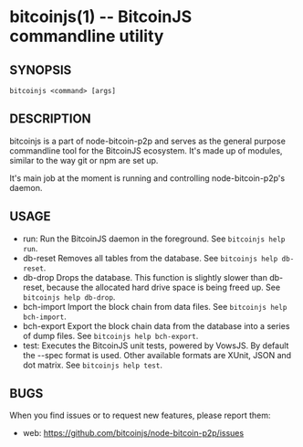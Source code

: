 bitcoinjs(1) -- BitcoinJS commandline utility
=============================================

## SYNOPSIS

    bitcoinjs <command> [args]

## DESCRIPTION

bitcoinjs is a part of node-bitcoin-p2p and serves as the general
purpose commandline tool for the BitcoinJS ecosystem. It's made up of
modules, similar to the way git or npm are set up.

It's main job at the moment is running and controlling
node-bitcoin-p2p's daemon.

## USAGE

* run:
  Run the BitcoinJS daemon in the foreground. See `bitcoinjs help
  run`.
* db-reset
  Removes all tables from the database. See `bitcoinjs help db-reset`.
* db-drop
  Drops the database. This function is slightly slower than db-reset,
  because the allocated hard drive space is being freed up. See
  `bitcoinjs help db-drop`.
* bch-import
  Import the block chain from data files. See `bitcoinjs help
  bch-import`.
* bch-export
  Export the block chain data from the database into a series of dump
  files. See `bitcoinjs help bch-export`.
* test:
  Executes the BitcoinJS unit tests, powered by VowsJS. By default the
  --spec format is used. Other available formats are XUnit, JSON and
  dot matrix. See `bitcoinjs help test`.

## BUGS

When you find issues or to request new features, please report them:

* web:
  <https://github.com/bitcoinjs/node-bitcoin-p2p/issues>
